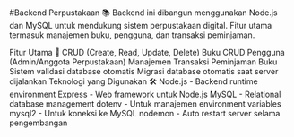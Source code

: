 #Backend Perpustakaan 📚
Backend ini dibangun menggunakan Node.js dan MySQL untuk mendukung sistem perpustakaan digital. Fitur utama termasuk manajemen buku, pengguna, dan transaksi peminjaman.

Fitur Utama 🔑
CRUD (Create, Read, Update, Delete) Buku
CRUD Pengguna (Admin/Anggota Perpustakaan)
Manajemen Transaksi Peminjaman Buku
Sistem validasi database otomatis
Migrasi database otomatis saat server dijalankan
Teknologi yang Digunakan 🛠️
Node.js - Backend runtime environment
Express - Web framework untuk Node.js
MySQL - Relational database management
dotenv - Untuk manajemen environment variables
mysql2 - Untuk koneksi ke MySQL
nodemon - Auto restart server selama pengembangan
